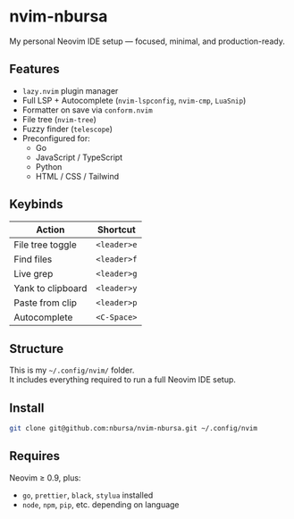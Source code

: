 # nvim-nbursa

My personal Neovim IDE setup — focused, minimal, and production-ready.

## Features

- `lazy.nvim` plugin manager
- Full LSP + Autocomplete (`nvim-lspconfig`, `nvim-cmp`, `LuaSnip`)
- Formatter on save via `conform.nvim`
- File tree (`nvim-tree`)
- Fuzzy finder (`telescope`)
- Preconfigured for:
  - Go
  - JavaScript / TypeScript
  - Python
  - HTML / CSS / Tailwind

## Keybinds

| Action            | Shortcut       |
|-------------------|----------------|
| File tree toggle  | `<leader>e`    |
| Find files        | `<leader>f`    |
| Live grep         | `<leader>g`    |
| Yank to clipboard | `<leader>y`    |
| Paste from clip   | `<leader>p`    |
| Autocomplete      | `<C-Space>`    |

## Structure

This is my `~/.config/nvim/` folder.  
It includes everything required to run a full Neovim IDE setup.

## Install

```bash
git clone git@github.com:nbursa/nvim-nbursa.git ~/.config/nvim
```

## Requires

Neovim ≥ 0.9, plus:

- `go`, `prettier`, `black`, `stylua` installed
- `node`, `npm`, `pip`, etc. depending on language

